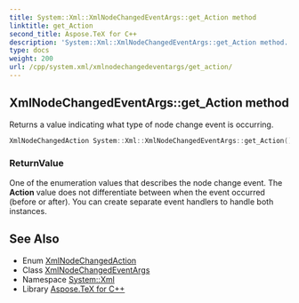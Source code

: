 ```yaml
---
title: System::Xml::XmlNodeChangedEventArgs::get_Action method
linktitle: get_Action
second_title: Aspose.TeX for C++
description: 'System::Xml::XmlNodeChangedEventArgs::get_Action method. Returns a value indicating what type of node change event is occurring in C++.'
type: docs
weight: 200
url: /cpp/system.xml/xmlnodechangedeventargs/get_action/
---
```

## XmlNodeChangedEventArgs::get_Action method


Returns a value indicating what type of node change event is occurring.

```cpp
XmlNodeChangedAction System::Xml::XmlNodeChangedEventArgs::get_Action()
```


### ReturnValue

One of the enumeration values that describes the node change event. The **Action** value does not differentiate between when the event occurred (before or after). You can create separate event handlers to handle both instances.

## See Also

* Enum [XmlNodeChangedAction](../../xmlnodechangedaction/)
* Class [XmlNodeChangedEventArgs](../)
* Namespace [System::Xml](../../)
* Library [Aspose.TeX for C++](../../../)
